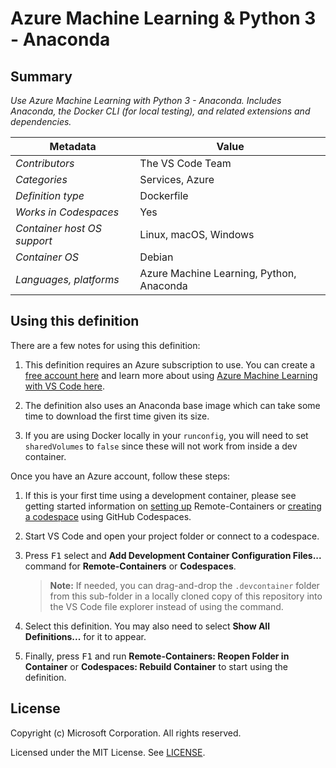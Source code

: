 # Azure Machine Learning & Python 3 - Anaconda

## Summary

*Use Azure Machine Learning with Python 3 - Anaconda. Includes Anaconda, the Docker CLI (for local testing), and related extensions and dependencies.*

| Metadata | Value |  
|----------|-------|
| *Contributors* | The VS Code Team |
| *Categories* | Services, Azure |
| *Definition type* | Dockerfile |
| *Works in Codespaces* | Yes |
| *Container host OS support* | Linux, macOS, Windows |
| *Container OS* | Debian |
| *Languages, platforms* | Azure Machine Learning, Python, Anaconda |

## Using this definition

There are a few notes for using this definition:

1. This definition requires an Azure subscription to use. You can create a [free account here](https://account.azure.com/signup?offer=ms-azr-0044p&appId=102&ref=azureplat-generic&redirectURL=https%3a%2f%2fazure.microsoft.com%2fen-us%2fget-started%2fwelcome-to-azure%2f&l=en-us&correlationId=15FE63BE1C4960F42D1B6EFB18496296) and learn more about using [Azure Machine Learning with VS Code here](https://docs.microsoft.com/en-us/azure/machine-learning/service/how-to-vscode-tools#get-started-with-azure-machine-learning).

2. The definition also uses an Anaconda base image which can take some time to download the first time given its size.

3. If you are using Docker locally in your `runconfig`, you will need to set `sharedVolumes` to `false` since these will not work from inside a dev container.

Once you have an Azure account, follow these steps:

1. If this is your first time using a development container, please see getting started information on [setting up](https://aka.ms/vscode-remote/containers/getting-started) Remote-Containers or [creating a codespace](https://aka.ms/ghcs-open-codespace) using GitHub Codespaces.

2. Start VS Code and open your project folder or connect to a codespace.

3. Press <kbd>F1</kbd> select and **Add Development Container Configuration Files...** command for **Remote-Containers** or **Codespaces**. 

   > **Note:** If needed, you can drag-and-drop the `.devcontainer` folder from this sub-folder in a locally cloned copy of this repository into the VS Code file explorer instead of using the command.

4. Select this definition. You may also need to select **Show All Definitions...** for it to appear.

5. Finally, press <kbd>F1</kbd> and run **Remote-Containers: Reopen Folder in Container** or **Codespaces: Rebuild Container** to start using the definition.

## License

Copyright (c) Microsoft Corporation. All rights reserved.

Licensed under the MIT License. See [LICENSE](https://github.com/microsoft/vscode-dev-containers/blob/main/LICENSE).
